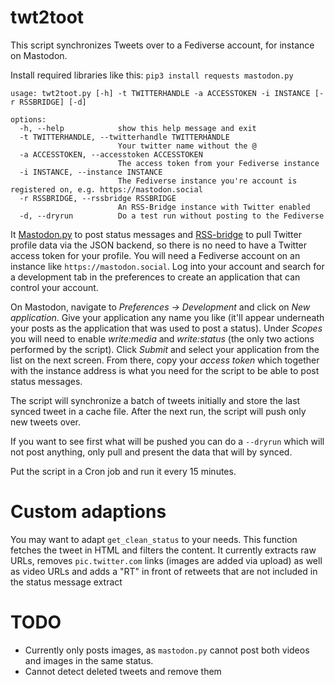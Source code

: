# twt2toot

This script synchronizes Tweets over to a Fediverse account, for instance on Mastodon. 

Install required libraries like this:
`pip3 install requests mastodon.py`

```
usage: twt2toot.py [-h] -t TWITTERHANDLE -a ACCESSTOKEN -i INSTANCE [-r RSSBRIDGE] [-d]

options:
  -h, --help            show this help message and exit
  -t TWITTERHANDLE, --twitterhandle TWITTERHANDLE
                        Your twitter name without the @
  -a ACCESSTOKEN, --accesstoken ACCESSTOKEN
                        The access token from your Fediverse instance
  -i INSTANCE, --instance INSTANCE
                        The Fediverse instance you're account is registered on, e.g. https://mastodon.social
  -r RSSBRIDGE, --rssbridge RSSBRIDGE
                        An RSS-Bridge instance with Twitter enabled
  -d, --dryrun          Do a test run without posting to the Fediverse
```

It [Mastodon.py](https://github.com/halcy/Mastodon.py) to post status messages and [RSS-bridge](https://github.com/RSS-Bridge/rss-bridge) to pull Twitter profile data via the JSON backend, so there is no need to have a Twitter access token for your profile. You will need a Fediverse account on an instance like `https://mastodon.social`. Log into your account and search for a development tab in the preferences to create an application that can control your account.

On Mastodon, navigate to *Preferences -> Development* and click on *New application*. Give your application any name you like (it'll appear underneath your posts as the application that was used to post a status). Under *Scopes* you will need to enable *write:media* and *write:status* (the only two actions performed by the script). Click *Submit* and select your application from the list on the next screen. From there, copy your *access token* which together with the instance address is what you need for the script to be able to post status messages.

The script will synchronize a batch of tweets initially and store the last synced tweet in a cache file. After the next run, the script will push only new tweets over.

If you want to see first what will be pushed you can do a `--dryrun` which will not post anything, only pull and present the data that will by synced.

Put the script in a Cron job and run it every 15 minutes.

# Custom adaptions

You may want to adapt `get_clean_status` to your needs. This function fetches the tweet in HTML and filters the content. It currently extracts raw URLs, removes `pic.twitter.com` links (images are added via upload) as well as video URLs and adds a "RT" in front of retweets that are not included in the status message extract

# TODO

* Currently only posts images, as `mastodon.py` cannot post both videos and images in the same status.
* Cannot detect deleted tweets and remove them
